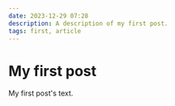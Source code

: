 ```yaml
---
date: 2023-12-29 07:28
description: A description of my first post.
tags: first, article
---
```

# My first post

My first post's text.